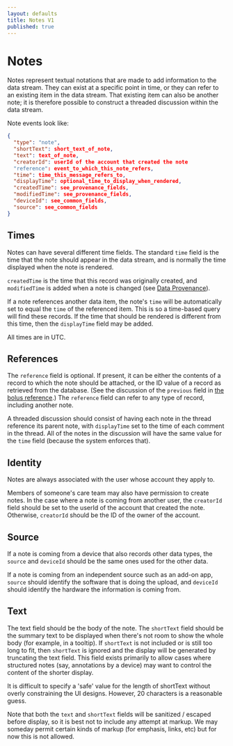 ```yaml
---
layout: defaults
title: Notes V1
published: true
---
```

# Notes

Notes represent textual notations that are made to add information to the data stream. They can exist at a specific point in time, or they can refer to an existing item in the data stream. That existing item can also be another note; it is therefore possible to construct a threaded discussion within the data stream.

Note events look like:

~~~json
{
  "type": "note",
  "shortText": short_text_of_note,
  "text": text_of_note,
  "creatorId": userId of the account that created the note
  "reference": event_to_which_this_note_refers,
  "time": time_this_message_refers_to,
  "displayTime": optional_time_to_display_when_rendered,
  "createdTime": see_provenance_fields,
  "modifiedTime": see_provenance_fields,
  "deviceId": see_common_fields,
  "source": see_common_fields
}
~~~

## Times

Notes can have several different time fields. The standard `time` field is the time
that the note should appear in the data stream, and is normally the time displayed 
when the note is rendered. 

`createdTime` is the time that this record was originally created, and `modifiedTime` 
is added when a note is changed (see [Data Provenance](DataProvenance.html)).

If a note references another data item, the note's `time` will be automatically
set to equal the `time` of the referenced item. This is so a time-based query
will find these records. If the time that should be rendered is different from
this time, then the `displayTime` field may be added.

All times are in UTC.

## References

The `reference` field is optional. If present, it can be either the contents of
a record to which the note should be attached, or the ID value of a record as
retrieved from the database. (See the discussion of the `previous` field in [the
bolus reference](/data-model/v1/bolus.html#normal).) The `reference` field can
refer to any type of record, including another note.

A threaded discussion should consist of having each note in the thread
reference its parent note, with `displayTime` set to the time of each comment in
the thread. All of the notes in the discussion will have the same value for the
`time` field (because the system enforces that).

## Identity

Notes are always associated with the user whose account they apply to. 

Members of someone's care team may also have permission to create notes. In the
case where a note is coming from another user, the `creatorId` field should be
set to the userId of the account that created the note. Otherwise, `creatorId` should be the ID of the owner of the account.

## Source

If a note is coming from a device that also records other data types, the `source` and
`deviceId` should be the same ones used for the other data.

If a note is coming from an independent source such as an add-on app, `source` should
identify the software that is doing the upload, and `deviceId` should identify the hardware the information is coming from.

## Text

The text field should be the body of the note. The `shortText` field should be
the summary text to be displayed when there's not room to show the whole body
(for example, in a tooltip). If `shortText` is not included or is still too long
to fit, then `shortText` is ignored and the display will be generated by
truncating the text field. This field exists primarily to allow cases where
structured notes (say, annotations by a device) may want to control the content
of the shorter display.

It is difficult to specify a 'safe' value for the length of shortText without overly constraining the UI designs. However, 20 characters is a reasonable guess. 

Note that both the `text` and `shortText` fields will be sanitized / escaped
before display, so it is best not to include any attempt at markup. We may
someday permit certain kinds of markup (for emphasis, links, etc) but for now
this is not allowed.
